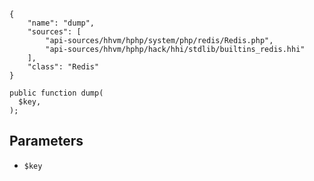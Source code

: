 ``` yamlmeta
{
    "name": "dump",
    "sources": [
        "api-sources/hhvm/hphp/system/php/redis/Redis.php",
        "api-sources/hhvm/hphp/hack/hhi/stdlib/builtins_redis.hhi"
    ],
    "class": "Redis"
}
```




``` Hack
public function dump(
  $key,
);
```




## Parameters




+ ` $key `
<!-- HHAPIDOC -->
